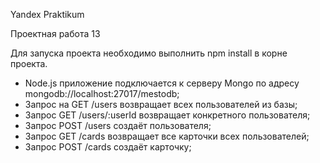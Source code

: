 Yandex Praktikum

Проектная работа 13

Для запуска проекта необходимо выполнить npm install в корне проекта.

+ Node.js приложение подключается к серверу Mongo по адресу mongodb://localhost:27017/mestodb;
+ Запрос на GET /users возвращает всех пользователей из базы;
+ Запрос GET /users/:userId возвращает конкретного пользователя;
+ Запрос POST /users создаёт пользователя;
+ Запрос GET /cards возвращает все карточки всех пользователей;
+ Запрос POST /cards создаёт карточку;
